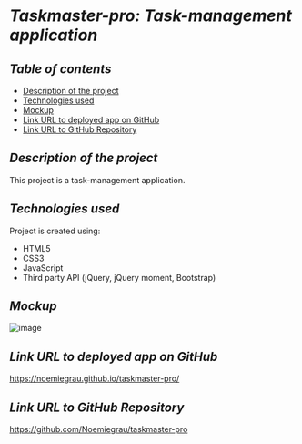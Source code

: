 # **_Taskmaster-pro: Task-management application_**

## **_Table of contents_**
* [Description of the project](#description-of-the-project)
* [Technologies used](#technologies-used)
* [Mockup](#mockup)
* [Link URL to deployed app on GitHub](#link-URL-to-deployed-app-on-GitHub)
* [Link URL to GitHub Repository](#link-URL-to-GitHub-repository)

## **_Description of the project_**
This project is a task-management application.

## **_Technologies used_**
Project is created using:
* HTML5
* CSS3
* JavaScript
* Third party API (jQuery, jQuery moment, Bootstrap)

## **_Mockup_**
![image](https://user-images.githubusercontent.com/78329298/110901586-6598b780-82b9-11eb-9577-074171e58c55.png)

## **_Link URL to deployed app on GitHub_**
https://noemiegrau.github.io/taskmaster-pro/

## **_Link URL to GitHub Repository_**
https://github.com/Noemiegrau/taskmaster-pro
